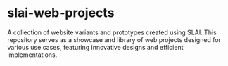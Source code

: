 # slai-web-projects
A collection of website variants and prototypes created using SLAI. This repository serves as a showcase and library of web projects designed for various use cases, featuring innovative designs and efficient implementations.
